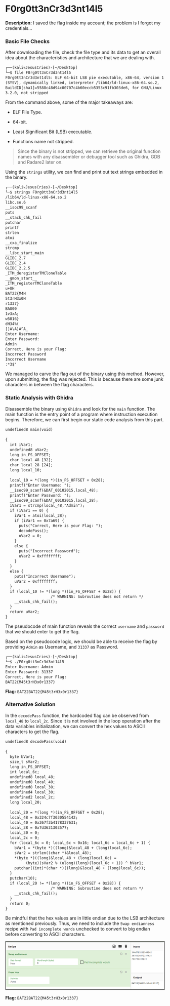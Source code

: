 # **F0rg0tt3nCr3d3nt14l5**   

**Description:** I saved the flag inside my account; the problem is I forgot my credentials…

### Basic File Checks

After downloading the file, check the file type and its data to get an overall idea about the characteristics and architecture that we are dealing with.

```
┌──(kali💀JesusCries)-[~/Desktop]
└─$ file F0rg0tt3nCr3d3nt14l5 
F0rg0tt3nCr3d3nt14l5: ELF 64-bit LSB pie executable, x86-64, version 1 (SYSV), dynamically linked, interpreter /lib64/ld-linux-x86-64.so.2, BuildID[sha1]=5588c48d94c00707c4b60eccb5353c91fb303de6, for GNU/Linux 3.2.0, not stripped
```

From the command above, some of the major takeaways are:

- ELF File Type.

- 64-bit.
- Least Significant Bit (LSB) executable.
- Functions name not stripped.

> Since the binary is not stripped, we can retrieve the original function names with any disassembler or debugger tool such as Ghidra, GDB and Radare2 later on.

Using the `strings` utility, we can find and print out text strings embedded in the binary.

```
┌──(kali💀JesusCries)-[~/Desktop]
└─$ strings F0rg0tt3nCr3d3nt14l5    
/lib64/ld-linux-x86-64.so.2
libc.so.6
__isoc99_scanf
puts
__stack_chk_fail
putchar
printf
strlen
atoi
__cxa_finalize
strcmp
__libc_start_main
GLIBC_2.7
GLIBC_2.4
GLIBC_2.2.5
_ITM_deregisterTMCloneTable
__gmon_start__
_ITM_registerTMCloneTable
u+UH
BAT22{M4H
5t3rH3x0H
r1337}
BAU00
1v3xA;
w5016}
dH34%(
[]A\A]A^A_
Enter Username: 
Enter Password: 
Admin
Correct, Here is your Flag: 
Incorrect Password
Incorrect Username
:*3$"
```

We managed to carve the flag out of the binary using this method. However, upon submitting, the flag was rejected. This is because there are some junk characters in between the flag characters.

### Static Analysis with Ghidra

Disassemble the binary using `Ghidra` and look for the `main` function. The main function is the entry point of a program where instruction execution begins. Therefore, we can first begin our static code analysis from this part.

```
undefined8 main(void)

{
  int iVar1;
  undefined8 uVar2;
  long in_FS_OFFSET;
  char local_48 [32];
  char local_28 [24];
  long local_10;
  
  local_10 = *(long *)(in_FS_OFFSET + 0x28);
  printf("Enter Username: ");
  __isoc99_scanf(&DAT_00102015,local_48);
  printf("Enter Password: ");
  __isoc99_scanf(&DAT_00102015,local_28);
  iVar1 = strcmp(local_48,"Admin");
  if (iVar1 == 0) {
    iVar1 = atoi(local_28);
    if (iVar1 == 0x7a69) {
      puts("Correct, Here is your Flag: ");
      decodePass();
      uVar2 = 0;
    }
    else {
      puts("Incorrect Password");
      uVar2 = 0xffffffff;
    }
  }
  else {
    puts("Incorrect Username");
    uVar2 = 0xffffffff;
  }
  if (local_10 != *(long *)(in_FS_OFFSET + 0x28)) {
                    /* WARNING: Subroutine does not return */
    __stack_chk_fail();
  }
  return uVar2;
}
```

The pseudocode of main function reveals the correct `username` and `password` that we should enter to get the flag. 

Based on the pseudocode logic, we should be able to receive the flag by providing `Admin` as Username, and `31337` as Password.

```
┌──(kali💀JesusCries)-[~/Desktop]
└─$ ./F0rg0tt3nCr3d3nt14l5 
Enter Username: Admin
Enter Password: 31337
Correct, Here is your Flag: 
BAT22{M45t3rH3x0r1337}
```

**Flag:** `BAT22BAT22{M45t3rH3x0r1337}`

### Alternative Solution

In the `decodePass` function, the hardcoded flag can be observed from `local_48` to `local_2c`. Since it is not involved in the loop operation after the data variables initialization, we can convert the hex values to ASCII characters to get the flag.

```
undefined8 decodePass(void)

{
  byte bVar1;
  size_t sVar2;
  long in_FS_OFFSET;
  int local_6c;
  undefined8 local_48;
  undefined8 local_40;
  undefined8 local_38;
  undefined4 local_30;
  undefined2 local_2c;
  long local_20;
  
  local_20 = *(long *)(in_FS_OFFSET + 0x28);
  local_48 = 0x324c7f3030554142;
  local_40 = 0x367f3b4178337631;
  local_38 = 0x7d3631303577;
  local_30 = 0;
  local_2c = 0;
  for (local_6c = 0; local_6c < 0x16; local_6c = local_6c + 1) {
    bVar1 = *(byte *)((long)&local_48 + (long)local_6c);
    sVar2 = strlen((char *)&local_48);
    *(byte *)((long)&local_48 + (long)local_6c) =
         (byte)(sVar2 % (ulong)(long)(local_6c + 1)) ^ bVar1;
    putchar((int)*(char *)((long)&local_48 + (long)local_6c));
  }
  putchar(10);
  if (local_20 != *(long *)(in_FS_OFFSET + 0x28)) {
                    /* WARNING: Subroutine does not return */
    __stack_chk_fail();
  }
  return 0;
}
```

Be mindful that the hex values are in little endian due to the LSB architecture as mentioned previously. Thus, we need to include the `Swap endianness` recipe with `Pad incomplete words` unchecked to convert to big endian before converting to ASCII characters.

![screenshot](./screenshot.png)

**Flag:** `BAT22BAT22{M45t3rH3x0r1337}`
